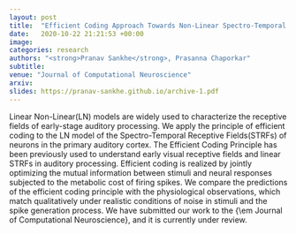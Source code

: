 ```yaml
---
layout: post
title:  "Efficient Coding Approach Towards Non-Linear Spectro-Temporal Receptive Fields"
date:   2020-10-22 21:21:53 +00:00
image: 
categories: research
authors: "<strong>Pranav Sankhe</strong>, Prasanna Chaporkar"
subtitle: 
venue: "Journal of Computational Neuroscience"
arxiv: 
slides: https://pranav-sankhe.github.io/archive-1.pdf 
---
```

Linear Non-Linear(LN) models are widely used to characterize the receptive fields of early-stage auditory processing. We apply the principle of efficient coding to the LN model of the Spectro-Temporal Receptive Fields(STRFs) of neurons in the primary auditory cortex. The Efficient Coding Principle has been previously used to understand early visual receptive fields and linear STRFs in auditory processing. Efficient coding is realized by jointly optimizing the mutual information between stimuli and neural responses subjected to the metabolic cost of firing spikes. We compare the predictions of the efficient coding principle with the physiological observations, which match qualitatively under realistic conditions of noise in stimuli and the spike generation process. We have submitted our work to the {\em Journal of Computational Neuroscience}, and it is currently under review.